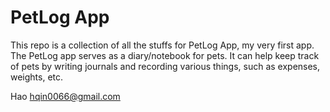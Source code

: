 # PetLog App

This repo is a collection of all the stuffs for PetLog App, my very first app.
The PetLog app serves as a diary/notebook for pets. It can help keep track of pets by writing journals and recording various things, such as expenses, weights, etc.

Hao
hqin0066@gmail.com
